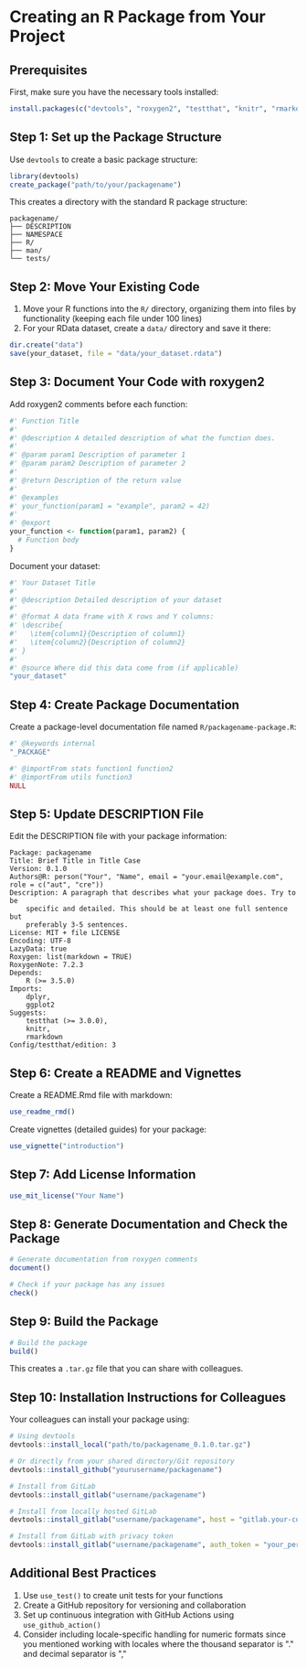 
# Creating an R Package from Your Project

## Prerequisites

First, make sure you have the necessary tools installed:

```r
install.packages(c("devtools", "roxygen2", "testthat", "knitr", "rmarkdown"))
```

## Step 1: Set up the Package Structure

Use `devtools` to create a basic package structure:

```r
library(devtools)
create_package("path/to/your/packagename")
```

This creates a directory with the standard R package structure:

```
packagename/
├── DESCRIPTION
├── NAMESPACE
├── R/
├── man/
└── tests/
```

## Step 2: Move Your Existing Code

1. Move your R functions into the `R/` directory, organizing them into files by functionality (keeping each file under 100 lines)
2. For your RData dataset, create a `data/` directory and save it there:

```r
dir.create("data")
save(your_dataset, file = "data/your_dataset.rdata")
```

## Step 3: Document Your Code with roxygen2

Add roxygen2 comments before each function:

```r
#' Function Title
#' 
#' @description A detailed description of what the function does.
#' 
#' @param param1 Description of parameter 1
#' @param param2 Description of parameter 2
#' 
#' @return Description of the return value
#' 
#' @examples
#' your_function(param1 = "example", param2 = 42)
#' 
#' @export
your_function <- function(param1, param2) {
  # Function body
}
```

Document your dataset:

```r
#' Your Dataset Title
#'
#' @description Detailed description of your dataset
#'
#' @format A data frame with X rows and Y columns:
#' \describe{
#'   \item{column1}{Description of column1}
#'   \item{column2}{Description of column2}
#' }
#'
#' @source Where did this data come from (if applicable)
"your_dataset"
```

## Step 4: Create Package Documentation

Create a package-level documentation file named `R/packagename-package.R`:

```r
#' @keywords internal
"_PACKAGE"

#' @importFrom stats function1 function2
#' @importFrom utils function3
NULL
```

## Step 5: Update DESCRIPTION File

Edit the DESCRIPTION file with your package information:

```
Package: packagename
Title: Brief Title in Title Case
Version: 0.1.0
Authors@R: person("Your", "Name", email = "your.email@example.com", role = c("aut", "cre"))
Description: A paragraph that describes what your package does. Try to be 
    specific and detailed. This should be at least one full sentence but 
    preferably 3-5 sentences.
License: MIT + file LICENSE
Encoding: UTF-8
LazyData: true
Roxygen: list(markdown = TRUE)
RoxygenNote: 7.2.3
Depends: 
    R (>= 3.5.0)
Imports:
    dplyr,
    ggplot2
Suggests:
    testthat (>= 3.0.0),
    knitr,
    rmarkdown
Config/testthat/edition: 3
```

## Step 6: Create a README and Vignettes

Create a README.Rmd file with markdown:

```r
use_readme_rmd()
```

Create vignettes (detailed guides) for your package:

```r
use_vignette("introduction")
```

## Step 7: Add License Information

```r
use_mit_license("Your Name")
```

## Step 8: Generate Documentation and Check the Package

```r
# Generate documentation from roxygen comments
document()

# Check if your package has any issues
check()
```

## Step 9: Build the Package

```r
# Build the package
build()
```

This creates a `.tar.gz` file that you can share with colleagues.

## Step 10: Installation Instructions for Colleagues

Your colleagues can install your package using:

```r
# Using devtools
devtools::install_local("path/to/packagename_0.1.0.tar.gz")

# Or directly from your shared directory/Git repository
devtools::install_github("yourusername/packagename")

# Install from GitLab
devtools::install_gitlab("username/packagename")

# Install from locally hosted GitLab
devtools::install_gitlab("username/packagename", host = "gitlab.your-company.com")

# Install from GitLab with privacy token
devtools::install_gitlab("username/packagename", auth_token = "your_personal_access_token")
```

## Additional Best Practices

1. Use `use_test()` to create unit tests for your functions
2. Create a GitHub repository for versioning and collaboration
3. Set up continuous integration with GitHub Actions using `use_github_action()`
4. Consider including locale-specific handling for numeric formats since you mentioned working with locales where the thousand separator is "." and decimal separator is ","

